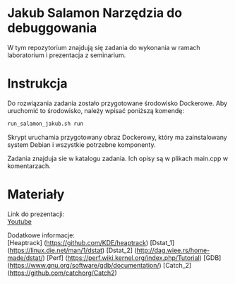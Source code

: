 # Jakub Salamon Narzędzia do debuggowania
W tym repozytorium znajdują się zadania do wykonania w ramach laboratorium i prezentacja z seminarium.

# Instrukcja
Do rozwiązania zadania zostało przygotowane środowisko Dockerowe.
Aby uruchomić to środowisko, należy wpisać poniższą komendę:

```sh
run_salamon_jakub.sh run
```

Skrypt uruchamia przygotowany obraz Dockerowy, który ma zainstalowany system Debian i wszystkie potrzebne komponenty.

Zadania znajduja sie w katalogu zadania. Ich opisy są w plikach main.cpp w komentarzach.

# Materiały

Link do prezentacji:  
[Youtube](https://www.youtube.com/watch?v=nNQxkR_GAuo)

Dodatkowe informacje:  
[Heaptrack] (https://github.com/KDE/heaptrack)
[Dstat_1] (https://linux.die.net/man/1/dstat)
[Dstat_2] (http://dag.wiee.rs/home-made/dstat/)
[Perf] (https://perf.wiki.kernel.org/index.php/Tutorial)
[GDB] (https://www.gnu.org/software/gdb/documentation/)
[Catch_2] (https://github.com/catchorg/Catch2)